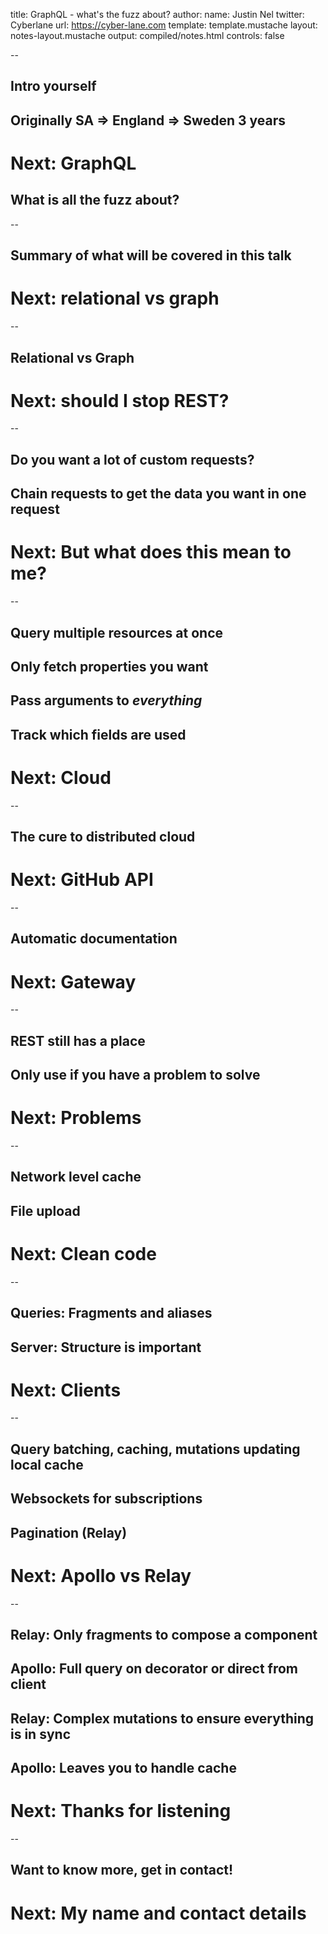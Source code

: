 title: GraphQL - what's the fuzz about?
author:
  name: Justin Nel
  twitter: Cyberlane
  url: https://cyber-lane.com
template: template.mustache
layout: notes-layout.mustache
output: compiled/notes.html
controls: false

--

## Intro yourself
## Originally SA => England => Sweden 3 years
# Next: GraphQL
## What is all the fuzz about?

--

## Summary of what will be covered in this talk
# Next: relational vs graph

--

## Relational vs Graph
# Next: should I stop REST?

--

## Do you want a lot of custom requests?
## Chain requests to get the data you want in one request
# Next: But what does this mean to me?

--

## Query multiple resources at once
## Only fetch properties you want
## Pass arguments to *everything*
## Track which fields are used
# Next: Cloud

--

## The cure to distributed cloud
# Next: GitHub API

--

## Automatic documentation
# Next: Gateway

--

## REST still has a place
## Only use if you have a problem to solve
# Next: Problems

--

## Network level cache
## File upload
# Next: Clean code

--

## Queries: Fragments and aliases
## Server: Structure is important
# Next: Clients

--

## Query batching, caching, mutations updating local cache
## Websockets for subscriptions
## Pagination (Relay)
# Next: Apollo vs Relay

--

## Relay: Only fragments to compose a component
## Apollo: Full query on decorator or direct from client
## Relay: Complex mutations to ensure everything is in sync
## Apollo: Leaves you to handle cache
# Next: Thanks for listening

--

## Want to know more, get in contact!
# Next: My name and contact details
